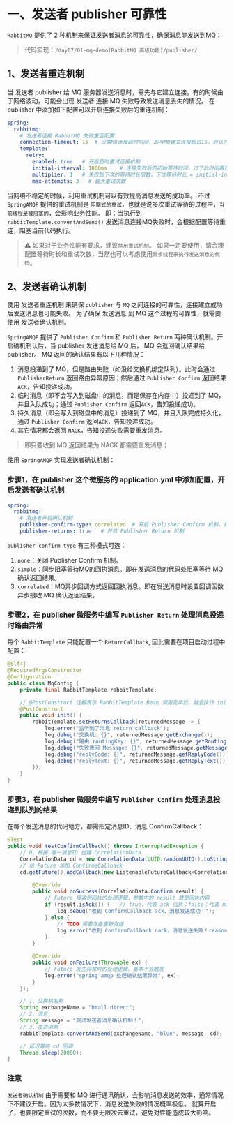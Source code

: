 # 一、发送者 publisher 可靠性
`RabbitMQ` 提供了 2 种机制来保证发送者消息的可靠性，确保消息能发送到MQ：

> 代码实现：`/day07/01-mq-demo(RabbitMQ 高级功能)/publisher/`

## 1、发送者重连机制
当 发送者 publisher 给 MQ 服务器发送消息时，需先与它建立连接。有的时候由于网络波动，可能会出现 发送者 连接 MQ 失败导致发送消息丢失的情况。
在 publisher 中添加如下配置可以开启连接失败后的重连机制：

```application.yml 
spring:
  rabbitmq:
    # 发送者连接 RabbitMQ 失败重连配置
    connection-timeout: 1s  # 设置MQ连接超时时间，即与MQ建立连接超过1s，则认为连接失败
    template:
      retry:
        enabled: true   # 开启超时重试连接机制
        initial-interval: 1000ms    # 连接失败后的初始等待时间，过了此时间再重试连接
        multiplier: 1   # 失败后下次的等待时长倍数，下次等待时长 = initial-interval * multiplier
        max-attempts: 3   # 最大重试次数
```

当网络不稳定的时候，利用重试机制可以有效提高消息发送的成功率。
不过 `SpringAMQP` 提供的重试机制是 `阻塞式的重试`，也就是说多次重试等待的过程中，`当前线程是被阻塞的`，会影响业务性能。
即：当执行到 `rabbitTemplate.convertAndSend()` 发送消息连接MQ失败时，会根据配置等待重连，阻塞当前代码执行。

> ⚠️ 如果对于业务性能有要求，建议`禁用重试机制`。 如果一定要使用，请合理配置等待时长和重试次数，当然也可以考虑使用`异步线程来执行发送消息的代码`。


## 2、发送者确认机制
使用 发送者重连机制 来确保 `publisher` 与 `MQ` 之间连接的可靠性，连接建立成功后发送消息也可能失败。
为了确保 发送消息 到 MQ 这个过程的可靠性，就需要使用 发送者确认机制。

`SpringAMQP` 提供了 `Publisher Confirm` 和 `Publisher Return` 两种确认机制。开启确机制认后，当 publisher 发送消息给 MQ 后， MQ 会返回确认结果给 publisher。
MQ 返回的确认结果有以下几种情况：
1. 消息投递到了 MQ，但是路由失败（如没给交换机绑定队列）。此时会通过 `PublisherReturn` 返回路由异常原因；然后通过 `Publisher Confirm` 返回结果`ACK`，告知投递成功。
2. 临时消息（即不会写入到磁盘中的消息，而是保存在内存中）投递到了 MQ，并且入队成功；通过 `Publisher Confirm` 返回`ACK`，告知投递成功。
3. 持久消息（即会写入到磁盘中的消息）投递到了 MQ，并且入队完成持久化，通过 `Publisher Confirm` 返回`ACK`，告知投递成功。
4. 其它情况都会返回 `NACK`，告知投递失败需要重发消息。

> 即只要收到 MQ 返回结果为 NACK 都需要重发消息；

使用 `SpringAMQP` 实现发送者确认机制：

### 步骤1，在 publisher 这个微服务的 application.yml 中添加配置，开启发送者确认机制
```application.yml
spring:
  rabbitmq:
    # 发送者开启确认机制
    publisher-confirm-type: correlated  # 开启 Publisher Confirm 机制，并配设置类型。通常使用 none 或 correlated  机制。
    publisher-returns: true   # 开启 Publisher Return 机制
```

`publisher-confirm-type` 有三种模式可选：
1. `none`：关闭 Publisher Confirm 机制。
2. `simple`：同步阻塞等待MQ的回执消息。即在发送消息的代码处阻塞等待 MQ 确认返回结果。
3. `correlated`：MQ异步回调方式返回回执消息。即在发送消息时设置回调函数异步接收 MQ 确认返回结果。


### 步骤2，在 publisher 微服务中编写 `Publisher Return` 处理消息投递时路由异常
每个 `RabbitTemplate` 只能配置一个 `ReturnCallback`, 因此需要在项目启动过程中配置：
```java
@Slf4j
@RequiredArgsConstructor
@Configuration
public class MqConfig {
    private final RabbitTemplate rabbitTemplate;

    // @PostConstruct 注解表示 RabbitTemplate Bean 调用完毕后，就会执行 init 初始化函数，并且只会执行一次
    @PostConstruct
    public void init() {
        rabbitTemplate.setReturnsCallback(returnedMessage -> {
            log.error("监听到了消息 return callback");
            log.debug("交换机: {}", returnedMessage.getExchange());
            log.debug("路由 routingKey: {}", returnedMessage.getRoutingKey());
            log.debug("失败原因 Message: {}", returnedMessage.getMessage());
            log.debug("replyCode: {}", returnedMessage.getReplyCode());
            log.debug("replyText: {}", returnedMessage.getReplyText());
        });
    }
}
``` 

### 步骤3，在 publisher 微服务中编写 `Publisher Confirm` 处理消息投递到队列的结果
在每个发送消息的代码地方，都需指定消息ID、消息 ConfirmCallback：
```java
@Test
public void testConfirmCallback() throws InterruptedException {
    // 0、根据 唯一消息ID 创建 CorrelationData
    CorrelationData cd = new CorrelationData(UUID.randomUUID().toString());
    // 给 Future 添加 ConfirmeCallback
    cd.getFuture().addCallback(new ListenableFutureCallback<CorrelationData.Confirm>() {
        
        @Override
        public void onSuccess(CorrelationData.Confirm result) {
            // Future 接收到回执的处理逻辑，参数中的 result 就是回执内容
            if (result.isAck()) {   // true，代表 ack 回执；false：代表 nack 回执
                log.debug("收到 ConfirmCallback ack，消息发送成功！");
            } else {
                // TODO 需要准备重新发送
                log.error("收到 ConfirmCallback nack，消息发送失败！reason：{}", result.getReason());
            }
        }

        @Override
        public void onFailure(Throwable ex) {
            // Future 发生异常时的处理逻辑，基本不会触发
            log.error("spring amqp 处理确认结果异常", ex);
        }
    });

    // 1、交换机名称
    String exchangeName = "hmall.direct";
    // 2、消息
    String message = "测试发送者消息确认机制！";
    // 3、发送消息
    rabbitTemplate.convertAndSend(exchangeName, "blue", message, cd);

    // 延迟等待 cd 回调
    Thread.sleep(20000);
}
```

### 注意
`发送者确认机制` 由于需要和 MQ 进行通讯确认，会影响消息发送的效率，通常情况下不建议开启。因为大多数情况下，消息发送失败的情况概率极低。
就算开启了，也要限定重试的次数，而不要无限次去重试，避免对性能造成较大影响。
